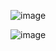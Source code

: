 ![image](https://github.com/user-attachments/assets/268e11c0-160f-4d26-a244-f7dd2766ef88)

![image](https://github.com/user-attachments/assets/3cdfdd2e-1fd5-4e0c-bc33-d49e55b52be2)
